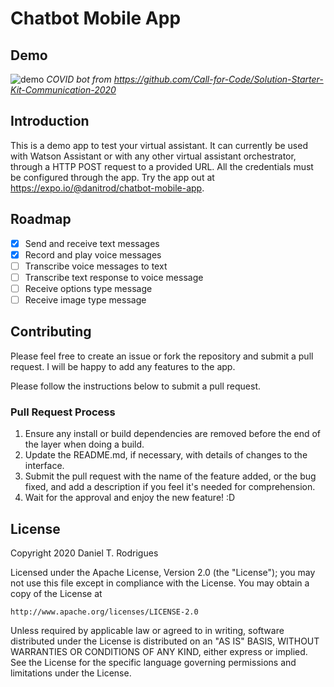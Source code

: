 # Chatbot Mobile App

## Demo

![demo](./doc/demo.gif)
_COVID bot from https://github.com/Call-for-Code/Solution-Starter-Kit-Communication-2020_

## Introduction
This is a demo app to test your virtual assistant. It can currently be used with Watson Assistant or with any other virtual assistant orchestrator, through a HTTP POST request to a provided URL. All the credentials must be configured through the app. Try the app out at https://expo.io/@danitrod/chatbot-mobile-app.

## Roadmap
* [x] Send and receive text messages
* [x] Record and play voice messages
* [ ] Transcribe voice messages to text
* [ ] Transcribe text response to voice message
* [ ] Receive options type message
* [ ] Receive image type message

## Contributing
Please feel free to create an issue or fork the repository and submit a pull request. I will be happy to add any features to the app.

Please follow the instructions below to submit a pull request.

### Pull Request Process

1. Ensure any install or build dependencies are removed before the end of the layer when doing a build.
2. Update the README.md, if necessary, with details of changes to the interface.
3. Submit the pull request with the name of the feature added, or the bug fixed, and add a description if you feel it's needed for comprehension.
4. Wait for the approval and enjoy the new feature! :D

## License
Copyright 2020 Daniel T. Rodrigues

Licensed under the Apache License, Version 2.0 (the "License");
you may not use this file except in compliance with the License.
You may obtain a copy of the License at

    http://www.apache.org/licenses/LICENSE-2.0

Unless required by applicable law or agreed to in writing, software
distributed under the License is distributed on an "AS IS" BASIS,
WITHOUT WARRANTIES OR CONDITIONS OF ANY KIND, either express or implied.
See the License for the specific language governing permissions and
limitations under the License.
